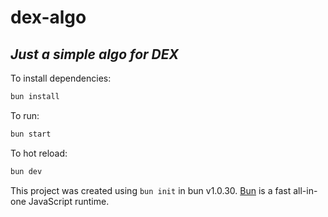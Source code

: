 # dex-algo

## _Just a simple algo for DEX_

To install dependencies:

```bash
bun install
```

To run:

```bash
bun start
```

To hot reload:

```bash
bun dev
```

This project was created using `bun init` in bun v1.0.30. [Bun](https://bun.sh) is a fast all-in-one JavaScript runtime.

